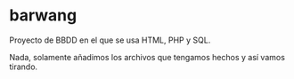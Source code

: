 # barwang
Proyecto de BBDD en el que se usa HTML, PHP y SQL.

Nada, solamente añadimos los archivos que tengamos hechos y así vamos tirando.
